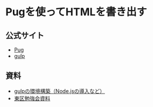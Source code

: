 # Pugを使ってHTMLを書き出す

## 公式サイト

- [Pug](https://pugjs.org/)
- [gulp](http://gulpjs.com/)

## 資料

- [gulpの環境構築（Node.jsの導入など）](https://github.com/higashiku/gulp)
- [東区勉強会資料](https://github.com/higashiku/workshop)